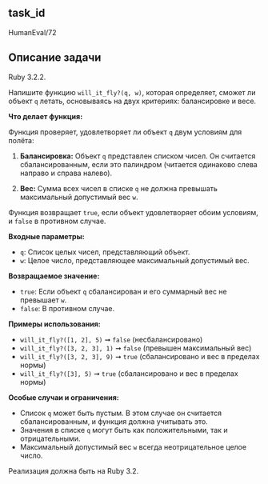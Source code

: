 ## task_id
HumanEval/72

## Описание задачи
Ruby 3.2.2.

Напишите функцию `will_it_fly?(q, w)`, которая определяет, сможет ли объект `q` летать, основываясь на двух критериях: балансировке и весе.

**Что делает функция:**

Функция проверяет, удовлетворяет ли объект `q` двум условиям для полёта:

1. **Балансировка:** Объект `q` представлен списком чисел. Он считается сбалансированным, если это палиндром (читается одинаково слева направо и справа налево).

2. **Вес:** Сумма всех чисел в списке `q` не должна превышать максимальный допустимый вес `w`.

Функция возвращает `true`, если объект удовлетворяет обоим условиям, и `false` в противном случае.


**Входные параметры:**

* `q`: Список целых чисел, представляющий объект.
* `w`: Целое число, представляющее максимальный допустимый вес.


**Возвращаемое значение:**

* `true`: Если объект `q` сбалансирован и его суммарный вес не превышает `w`.
* `false`: В противном случае.


**Примеры использования:**

* `will_it_fly?([1, 2], 5)` ➞ `false`  (несбалансировано)
* `will_it_fly?([3, 2, 3], 1)` ➞ `false`  (превышен максимальный вес)
* `will_it_fly?([3, 2, 3], 9)` ➞ `true`   (сбалансировано и вес в пределах нормы)
* `will_it_fly?([3], 5)` ➞ `true`    (сбалансировано и вес в пределах нормы)


**Особые случаи и ограничения:**

* Список `q` может быть пустым. В этом случае он считается сбалансированным, и функция должна учитывать это.
* Значения в списке `q` могут быть как положительными, так и отрицательными.
* Максимальный допустимый вес `w` всегда неотрицательное целое число.


Реализация должна быть на Ruby 3.2.

